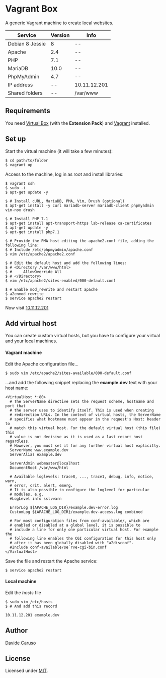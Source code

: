 # Vagrant Box

A generic Vagrant machine to create local websites.

| Service                   | Version | Info         |
| ------------------------- | ------- | -------      |
| Debian 8 Jessie           | 8       | --           |
| Apache                    | 2.4     | --           |
| PHP                       | 7.1     | --           |
| MariaDB                   | 10.0    | --           |
| PhpMyAdmin                | 4.7     | --           |
| IP address                | --      | 10.11.12.201 |
| Shared folders            | --      | /var/www     |

## Requirements
You need [Virtual Box][virtual-box] (with the **Extension Pack**) and [Vagrant][vagrant] installed.

## Set up
Start the virtual machine (it will take a few minutes):
```
$ cd path/to/folder
$ vagrant up
```

Access to the machine, log in as root and install libraries:
```
$ vagrant ssh
$ sudo -i
$ apt-get update -y

$ # Install cURL, MariaDB, PMA, Vim, Drush (optional)
$ apt-get install -y curl mariadb-server mariadb-client phpmyadmin vim-nox drush

$ # Install PHP 7.1
$ apt-get install apt-transport-https lsb-release ca-certificates
$ apt-get update -y
$ apt-get install php7.1

$ # Provide the PMA host editing the apache2.conf file, adding the following line: 
$ # Include /etc/phpmyadmin/apache.conf
$ vim /etc/apache2/apache2.conf

$ # Edit the default host and add the following lines:
$ # <Directory /var/www/html>
$ #     AllowOverride All
$ # </Directory>
$ vim /etc/apache2/sites-enabled/000-default.conf

$ # Enable mod_rewrite and restart apache
$ a2enmod rewrite
$ service apache2 restart
```

Now visit [10.11.12.201][localhost]

## Add virtual host
You can create custom virtual hosts, but you have to configure your virtual and your local machines.
#### Vagrant machine
Edit the Apache configuration file...

`$ sudo vim /etc/apache2/sites-available/000-default.conf`

...and add the following snippet replacing the **example.dev** text with your host name:

```
<VirtualHost *:80>
  # The ServerName directive sets the request scheme, hostname and port that
  # the server uses to identify itself. This is used when creating
  # redirection URLs. In the context of virtual hosts, the ServerName
  # specifies what hostname must appear in the request's Host: header to
  # match this virtual host. For the default virtual host (this file) this
  # value is not decisive as it is used as a last resort host regardless.
  # However, you must set it for any further virtual host explicitly.
  ServerName www.example.dev
  ServerAlias example.dev

  ServerAdmin webmaster@localhost
  DocumentRoot /var/www/html

  # Available loglevels: trace8, ..., trace1, debug, info, notice, warn,
  # error, crit, alert, emerg.
  # It is also possible to configure the loglevel for particular
  # modules, e.g.
  #LogLevel info ssl:warn

  ErrorLog ${APACHE_LOG_DIR}/example.dev-error.log
  CustomLog ${APACHE_LOG_DIR}/example.dev-access.log combined

  # For most configuration files from conf-available/, which are
  # enabled or disabled at a global level, it is possible to
  # include a line for only one particular virtual host. For example the
  # following line enables the CGI configuration for this host only
  # after it has been globally disabled with "a2disconf".
  #Include conf-available/se`rve-cgi-bin.conf
</VirtualHost>
```
Save the file and restart the Apache service:

`$ service apache2 restart`

#### Local machine
Edit the *hosts* file
```
$ sudo vim /etc/hosts
$ # And add this record

10.11.12.201 example.dev
```

## Author

[Davide Caruso][linkedin]

## License

Licensed under [MIT][mit].

[linkedin]: https://it.linkedin.com/in/davidecaruso93
[mit]: http://www.opensource.org/licenses/mit-license.php
[virtual-box]: https://www.virtualbox.org/
[vagrant]: https://www.vagrantup.com/
[localhost]: http://10.11.12.201/